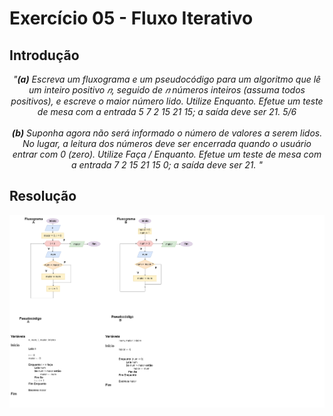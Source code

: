 # Exercício 05 - Fluxo Iterativo
  
## Introdução 
<div align="center">

_"**(a)** Escreva um fluxograma e um pseudocódigo para um algoritmo que lê um inteiro
positivo 𝑛, seguido de 𝑛 números inteiros (assuma todos positivos), e escreve o
maior número lido. Utilize Enquanto. Efetue um teste de mesa com a entrada
5 7 2 15 21 15; a saída deve ser 21.
5/6 <br> <br>
**(b)** Suponha agora não será informado o número de valores a serem lidos. No lugar,
a leitura dos números deve ser encerrada quando o usuário entrar com 0 (zero).
Utilize Faça / Enquanto. Efetue um teste de mesa com a entrada 7 2 15 21
15 0; a saída deve ser 21.
"_

</div>

## Resolução


<div align="center">

![](../../imagens/4ex-05.png)

</div>
